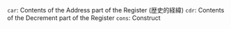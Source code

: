 `car`: Contents of the Address part of the Register (歴史的経緯)
`cdr`: Contents of the Decrement part of the Register
`cons`: Construct
